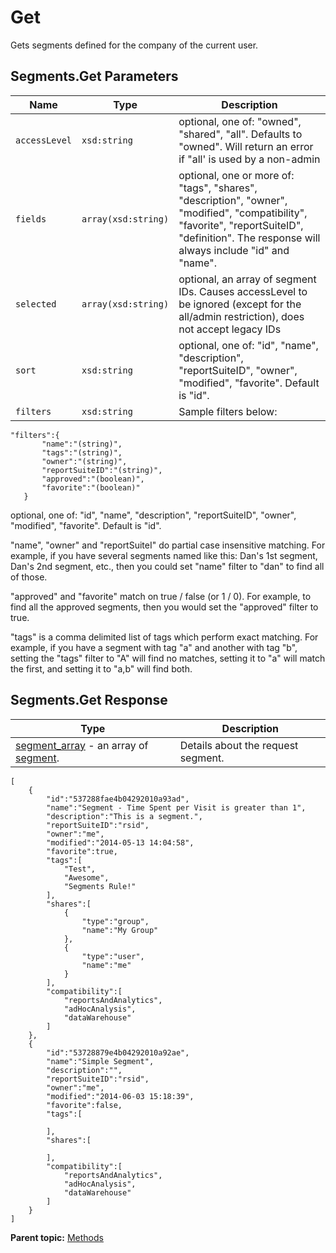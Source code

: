 # Get

Gets segments defined for the company of the current user.

## Segments.Get Parameters

|Name|Type|Description|
|----|----|-----------|
|`accessLevel` |`xsd:string` | optional, one of: "owned", "shared", "all". Defaults to "owned". Will return an error if "all' is used by a non-admin |
|`fields` |`array(xsd:string)` | optional, one or more of: "tags", "shares", "description", "owner", "modified", "compatibility", "favorite", "reportSuiteID", "definition". The response will always include "id" and "name". |
|`selected` |`array(xsd:string)` | optional, an array of segment IDs. Causes accessLevel to be ignored \(except for the all/admin restriction\), does not accept legacy IDs |
|`sort` |`xsd:string` | optional, one of: "id", "name", "description", "reportSuiteID", "owner", "modified", "favorite". Default is "id". |
|`filters` | `xsd:string`  | Sample filters below: |

 ```
"filters":{
		"name":"(string)",
		"tags":"(string)",
		"owner":"(string)",
		"reportSuiteID":"(string)",
		"approved":"(boolean)",
		"favorite":"(boolean)"
	}
```

 optional, one of: "id", "name", "description", "reportSuiteID", "owner", "modified", "favorite". Default is "id".

 "name", "owner" and "reportSuiteI" do partial case insensitive matching. For example, if you have several segments named like this: Dan's 1st segment, Dan's 2nd segment, etc., then you could set "name" filter to "dan" to find all of those.

 "approved" and "favorite" match on true / false \(or 1 / 0\). For example, to find all the approved segments, then you would set the "approved" filter to true.

 "tags" is a comma delimited list of tags which perform exact matching. For example, if you have a segment with tag "a" and another with tag "b", setting the "tags" filter to "A" will find no matches, setting it to "a" will match the first, and setting it to "a,b" will find both.

## Segments.Get Response

| Type | Description |
|--------|---------------|
|[segment\_array](../data_types/r_segment_array.md#) - an array of [segment](../data_types/r_segment.md#).| Details about the request segment. |

```
[
	{
		"id":"537288fae4b04292010a93ad",
		"name":"Segment - Time Spent per Visit is greater than 1",
		"description":"This is a segment.",
		"reportSuiteID":"rsid",
		"owner":"me",
		"modified":"2014-05-13 14:04:58",
		"favorite":true,
		"tags":[
			"Test",
			"Awesome",
			"Segments Rule!"
		],
		"shares":[
			{
				"type":"group",
				"name":"My Group"
			},
			{
				"type":"user",
				"name":"me"
			}
		],
		"compatibility":[
			"reportsAndAnalytics",
			"adHocAnalysis",
			"dataWarehouse"
		]
	},
	{
		"id":"53728879e4b04292010a92ae",
		"name":"Simple Segment",
		"description":"",
		"reportSuiteID":"rsid",
		"owner":"me",
		"modified":"2014-06-03 15:18:39",
		"favorite":false,
		"tags":[
			
		],
		"shares":[
			
		],
		"compatibility":[
			"reportsAndAnalytics",
			"adHocAnalysis",
			"dataWarehouse"
		]
	}
]

```

**Parent topic:** [Methods](../methods/c_segments_api_methods.md)

